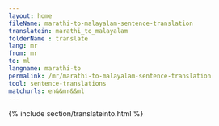 ```yaml
---
layout: home
fileName: marathi-to-malayalam-sentence-translation
translatein: marathi_to_malayalam
folderName : translate
lang: mr
from: mr
to: ml
langname: marathi-to
permalink: /mr/marathi-to-malayalam-sentence-translation
tool: sentence-translations
matchurls: en&&mr&&ml
---
```

{% include section/translateinto.html %}
